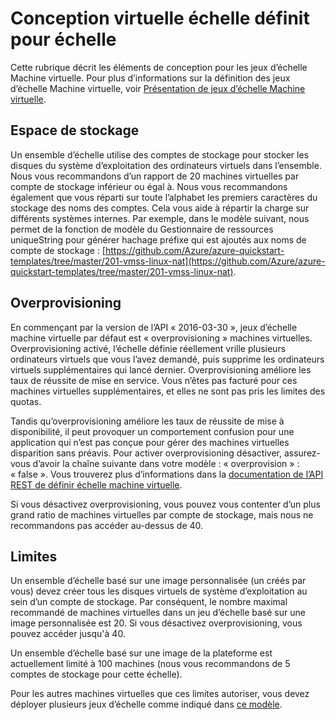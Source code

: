 <properties
    pageTitle="Conception d’échelle Machine virtuelle définit pour échelle | Microsoft Azure"
    description="Découvrez comment concevoir vos ensembles d’échelle Machine virtuelle pour échelle"
    keywords="machine virtuelle Linux, échelle machine virtuelle définit" 
    services="virtual-machine-scale-sets"
    documentationCenter=""
    authors="gatneil"
    manager="madhana"
    editor="tysonn"
    tags="azure-resource-manager" />

<tags
    ms.service="virtual-machine-scale-sets"
    ms.workload="na"
    ms.tgt_pltfrm="vm-linux"
    ms.devlang="na"
    ms.topic="article"
    ms.date="07/28/2016"
    ms.author="gatneil"/>

# <a name="designing-vm-scale-sets-for-scale"></a>Conception virtuelle échelle définit pour échelle

Cette rubrique décrit les éléments de conception pour les jeux d’échelle Machine virtuelle. Pour plus d’informations sur la définition des jeux d’échelle Machine virtuelle, voir [Présentation de jeux d’échelle Machine virtuelle](virtual-machine-scale-sets-overview.md).


## <a name="storage"></a>Espace de stockage

Un ensemble d’échelle utilise des comptes de stockage pour stocker les disques du système d’exploitation des ordinateurs virtuels dans l’ensemble. Nous vous recommandons d’un rapport de 20 machines virtuelles par compte de stockage inférieur ou égal à. Nous vous recommandons également que vous réparti sur toute l’alphabet les premiers caractères du stockage des noms des comptes. Cela vous aide à répartir la charge sur différents systèmes internes. Par exemple, dans le modèle suivant, nous permet de la fonction de modèle du Gestionnaire de ressources uniqueString pour générer hachage préfixe qui est ajoutés aux noms de compte de stockage : [https://github.com/Azure/azure-quickstart-templates/tree/master/201-vmss-linux-nat](https://github.com/Azure/azure-quickstart-templates/tree/master/201-vmss-linux-nat).


## <a name="overprovisioning"></a>Overprovisioning

En commençant par la version de l’API « 2016-03-30 », jeux d’échelle machine virtuelle par défaut est « overprovisioning » machines virtuelles. Overprovisioning activé, l’échelle définie réellement vrille plusieurs ordinateurs virtuels que vous l’avez demandé, puis supprime les ordinateurs virtuels supplémentaires qui lancé dernier. Overprovisioning améliore les taux de réussite de mise en service. Vous n’êtes pas facturé pour ces machines virtuelles supplémentaires, et elles ne sont pas pris les limites des quotas.

Tandis qu’overprovisioning améliore les taux de réussite de mise à disponibilité, il peut provoquer un comportement confusion pour une application qui n’est pas conçue pour gérer des machines virtuelles disparition sans préavis. Pour activer overprovisioning désactiver, assurez-vous d’avoir la chaîne suivante dans votre modèle : « overprovision » : « false ». Vous trouverez plus d’informations dans la [documentation de l’API REST de définir échelle machine virtuelle](https://msdn.microsoft.com/library/azure/mt589035.aspx).

Si vous désactivez overprovisioning, vous pouvez vous contenter d’un plus grand ratio de machines virtuelles par compte de stockage, mais nous ne recommandons pas accéder au-dessus de 40.


## <a name="limits"></a>Limites
Un ensemble d’échelle basé sur une image personnalisée (un créés par vous) devez créer tous les disques virtuels de système d’exploitation au sein d’un compte de stockage. Par conséquent, le nombre maximal recommandé de machines virtuelles dans un jeu d’échelle basé sur une image personnalisée est 20. Si vous désactivez overprovisioning, vous pouvez accéder jusqu'à 40.

Un ensemble d’échelle basé sur une image de la plateforme est actuellement limité à 100 machines (nous vous recommandons de 5 comptes de stockage pour cette échelle).

Pour les autres machines virtuelles que ces limites autoriser, vous devez déployer plusieurs jeux d’échelle comme indiqué dans [ce modèle](https://github.com/Azure/azure-quickstart-templates/tree/master/301-custom-images-at-scale).